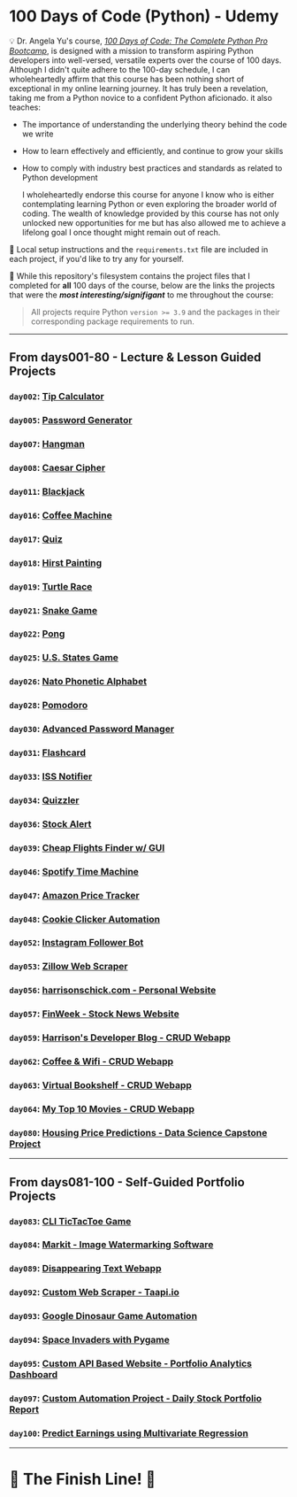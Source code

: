 # 100 Days of Code (Python) - Udemy

💡 Dr. Angela Yu's course, [_100 Days of Code: The Complete Python Pro Bootcamp_](https://www.udemy.com/course/100-days-of-code/), is designed with a mission to transform aspiring Python developers into well-versed, versatile experts over the course of 100 days. Although I didn't quite adhere to the 100-day schedule, I can wholeheartedly affirm that this course has been nothing short of exceptional in my online learning journey. It has truly been a revelation, taking me from a Python novice to a confident Python aficionado. it also teaches:
* The importance of understanding the underlying theory behind the code we write
* How to learn effectively and efficiently, and continue to grow your skills
* How to comply with industry best practices and standards as related to Python development

    I wholeheartedly endorse this course for anyone I know who is either contemplating learning Python or even exploring the broader world of coding. The wealth of knowledge provided by this course has not only unlocked new opportunities for me but has also allowed me to achieve a lifelong goal I once thought might remain out of reach. 

🧰 Local setup instructions and the `requirements.txt` file are included in each project, if you'd like to try any for yourself. 


🚨 While this repository's filesystem contains the project files that I completed for **all** 100 days of the course, below are the links the projects that were the **_most interesting/signifigant_** to me throughout the course:

> All projects require Python `version >= 3.9` and the packages in their corresponding package requirements to run.
___

## From **days001-80** - Lecture & Lesson Guided Projects
### `day002`: [Tip Calculator](./days001-010/day002/)
### `day005`: [Password Generator](./days001-010/day005/)
### `day007`: [Hangman](./days001-010/day007/)
### `day008`: [Caesar Cipher](./days001-010/day008/)
### `day011`: [Blackjack](./days011-020/day011/)
### `day016`: [Coffee Machine](./days011-020/day016/)
### `day017`: [Quiz](./days011-020/day017/)
### `day018`: [Hirst Painting](./days011-020/day018/)
### `day019`: [Turtle Race](./days011-020/day019/)
### `day021`: [Snake Game](./days021-030/day021/)
### `day022`: [Pong](./days021-030/day022/)
### `day025`: [U.S. States Game](./days021-030/day025/)
### `day026`: [Nato Phonetic Alphabet](./days021-030/day026/)
### `day028`: [Pomodoro](./days021-030/day028/)
### `day030`: [Advanced Password Manager](./days021-030/day030/)
### `day031`: [Flashcard](./days031-040/day031/)
### `day033`: [ISS Notifier](./days031-040/day033/)
### `day034`: [Quizzler](./days031-040/day034/)
### `day036`: [Stock Alert](./days031-040/day036/)
### `day039`: [Cheap Flights Finder w/ GUI](./days031-040/day039/)
### `day046`: [Spotify Time Machine](./days041-050/day046/)
### `day047`: [Amazon Price Tracker](./days041-050/day047/)
### `day048`: [Cookie Clicker Automation](./days041-050/day048/)
### `day052`: [Instagram Follower Bot](./days051-060/day052/)
### `day053`: [Zillow Web Scraper](./days051-060/day053/)
### `day056`: [harrisonschick.com - Personal Website](./days051-060/day056/)
### `day057`: [FinWeek - Stock News Website](./days051-060/day057/)
### `day059`: [Harrison's Developer Blog - CRUD Webapp](./days051-060/day059/)
### `day062`: [Coffee & Wifi - CRUD Webapp](./days061-070/day062/)
### `day063`: [Virtual Bookshelf - CRUD Webapp](./days061-070/day063/)
### `day064`: [My Top 10 Movies - CRUD Webapp](./days061-070/day064/)
### `day080`: [Housing Price Predictions - Data Science Capstone Project](./days081-090/day080/)

___

## From **days081-100** - Self-Guided Portfolio Projects
### `day083`: [CLI TicTacToe Game](./days081-090/day083/)
### `day084`: [Markit - Image Watermarking Software](./days081-090/day084/)
### `day089`: [Disappearing Text Webapp](./days081-090/day089/)
### `day092`: [Custom Web Scraper - Taapi.io](./days091-100/day092/)
### `day093`: [Google Dinosaur Game Automation](./days091-100/day093/)
### `day094`: [Space Invaders with Pygame](./days091-100/day094/)
### `day095`: [Custom API Based Website - Portfolio Analytics Dashboard](./days091-100/day095/)
### `day097`: [Custom Automation Project - Daily Stock Portfolio Report](./days091-100/day097/)
### `day100`: [Predict Earnings using Multivariate Regression](./days091-100/day100/)
___
# 🏁 The Finish Line! 🏁
